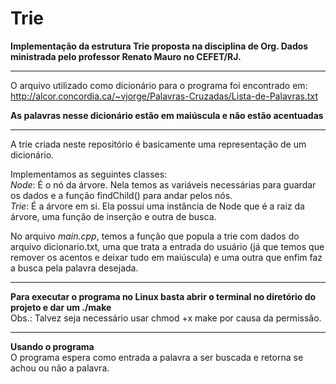# Trie
**Implementação da estrutura Trie proposta na disciplina de Org. Dados ministrada pelo professor Renato Mauro no CEFET/RJ.**

<hr>

O arquivo utilizado como dicionário para o programa foi encontrado em: http://alcor.concordia.ca/~vjorge/Palavras-Cruzadas/Lista-de-Palavras.txt

**As palavras nesse dicionário estão em maiúscula e não estão acentuadas**

<hr>
A trie criada neste repositório é basicamente uma representação de um dicionário. 

Implementamos as seguintes classes:
<br>*Node*: É o nó da árvore. Nela temos as variáveis necessárias para guardar os dados e a função findChild() para andar pelos nós.
<br>*Trie*: É a árvore em si. Ela possui uma instância de Node que é a raiz da árvore, uma função de inserção e outra de busca.

No arquivo *main.cpp*, temos a função que popula a trie com dados do arquivo dicionario.txt, uma que trata a entrada do usuário (já que temos que remover os acentos e deixar tudo em maiúscula) e uma outra que enfim faz a busca pela palavra desejada.
<hr>

**Para executar o programa no Linux basta abrir o terminal no diretório do projeto e dar um ./make**
<br>Obs.: Talvez seja necessário usar chmod +x make por causa da permissão.
<hr>

**Usando o programa**
<br>O programa espera como entrada a palavra a ser buscada e retorna se achou ou não a palavra.
